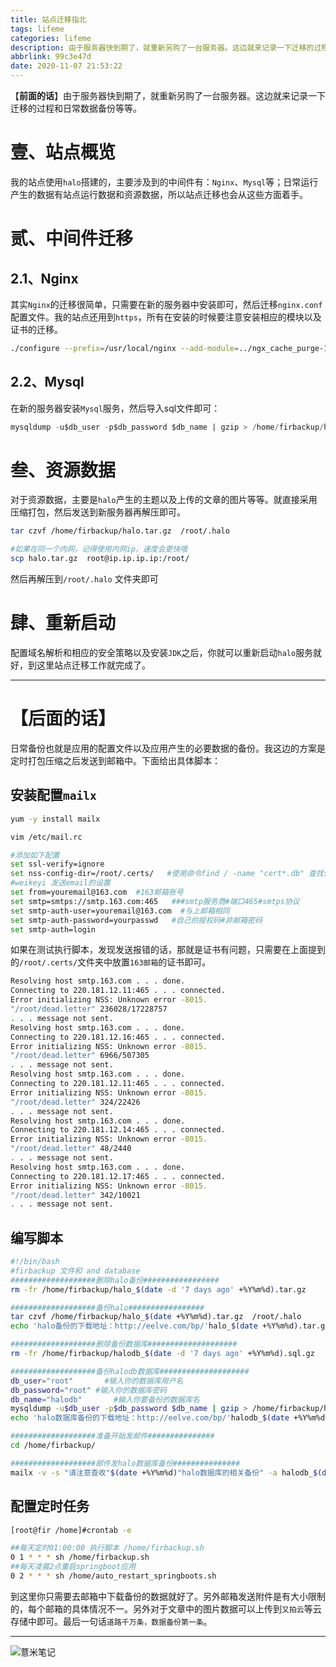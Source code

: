 ```yaml
---
title: 站点迁移指北
tags: lifeme
categories: lifeme
description: 由于服务器快到期了，就重新另购了一台服务器。这边就来记录一下迁移的过程和日常数据备份等等。
abbrlink: 99c3e47d
date: 2020-11-07 21:53:22
---
```


【**前面的话**】由于服务器快到期了，就重新另购了一台服务器。这边就来记录一下迁移的过程和日常数据备份等等。

# 壹、站点概览

我的站点使用`halo`搭建的，主要涉及到的中间件有：`Nginx`、`Mysql`等；日常运行产生的数据有站点运行数据和资源数据，所以站点迁移也会从这些方面着手。


# 贰、中间件迁移

## 2.1、Nginx

其实`Nginx`的迁移很简单，只需要在新的服务器中安装即可，然后迁移`nginx.conf`配置文件。我的站点还用到`https`，所有在安装的时候要注意安装相应的模块以及证书的迁移。

~~~bash
./configure --prefix=/usr/local/nginx --add-module=../ngx_cache_purge-1.3/  --with-http_stub_status_module --with-http_ssl_module --with-http_flv_module --with-http_gzip_static_module
~~~

## 2.2、Mysql

在新的服务器安装`Mysql`服务，然后导入sql文件即可：

~~~sql
mysqldump -u$db_user -p$db_password $db_name | gzip > /home/firbackup/halodb.sql.gz
~~~

# 叁、资源数据

对于资源数据，主要是`halo`产生的主题以及上传的文章的图片等等。就直接采用压缩打包，然后发送到新服务器再解压即可。

~~~bash
tar czvf /home/firbackup/halo.tar.gz  /root/.halo
~~~

~~~bash
#如果在同一个内网，记得使用内网ip，速度会更快哦
scp halo.tar.gz  root@ip.ip.ip.ip:/root/
~~~

然后再解压到`/root/.halo` 文件夹即可

# 肆、重新启动

配置域名解析和相应的安全策略以及安装`JDK`之后，你就可以重新启动`halo`服务就好，到这里站点迁移工作就完成了。


---

# 【**后面的话**】

日常备份也就是应用的配置文件以及应用产生的必要数据的备份。我这边的方案是定时打包压缩之后发送到邮箱中。下面给出具体脚本：

## 安装配置`mailx`

~~~bash
yum -y install mailx
~~~

~~~bash
vim /etc/mail.rc

#添加如下配置
set ssl-verify=ignore
set nss-config-dir=/root/.certs/   #使用命令find / -name "cert*.db" 查找位置（根据自身系统而定）
#weikeyi 发送email的设置
set from=youremail@163.com  #163邮箱账号
set smtp=smtps://smtp.163.com:465   ###smtp服务商#端口465#smtps协议
set smtp-auth-user=youremail@163.com  #与上邮箱相同
set smtp-auth-password=yourpasswd   #自己的授权码#非邮箱密码
set smtp-auth=login
~~~

如果在测试执行脚本，发现发送报错的话，那就是证书有问题，只需要在上面提到的`/root/.certs/`文件夹中放置`163邮箱`的证书即可。

~~~bash
Resolving host smtp.163.com . . . done.
Connecting to 220.181.12.11:465 . . . connected.
Error initializing NSS: Unknown error -8015.
"/root/dead.letter" 236028/17228757
. . . message not sent.
Resolving host smtp.163.com . . . done.
Connecting to 220.181.12.16:465 . . . connected.
Error initializing NSS: Unknown error -8015.
"/root/dead.letter" 6966/507305
. . . message not sent.
Resolving host smtp.163.com . . . done.
Connecting to 220.181.12.11:465 . . . connected.
Error initializing NSS: Unknown error -8015.
"/root/dead.letter" 324/22426
. . . message not sent.
Resolving host smtp.163.com . . . done.
Connecting to 220.181.12.14:465 . . . connected.
Error initializing NSS: Unknown error -8015.
"/root/dead.letter" 48/2440
. . . message not sent.
Resolving host smtp.163.com . . . done.
Connecting to 220.181.12.17:465 . . . connected.
Error initializing NSS: Unknown error -8015.
"/root/dead.letter" 342/10021
. . . message not sent.
~~~


## 编写脚本

~~~bash
#!/bin/bash
#firbackup 文件和 and database
###################删除halo备份#################
rm -fr /home/firbackup/halo_$(date -d '7 days ago' +%Y%m%d).tar.gz

###################备份halo#################
tar czvf /home/firbackup/halo_$(date +%Y%m%d).tar.gz  /root/.halo
echo 'halo备份的下载地址：http://eelve.com/bp/'halo_$(date +%Y%m%d).tar.gz >> /home/firbackup/info_$(date +%Y%m%d).txt

###################删除备份数据库####################
rm -fr /home/firbackup/halodb_$(date -d '7 days ago' +%Y%m%d).sql.gz

###################备份halodb数据库####################
db_user="root"       #输入你的数据库用户名 
db_password="root" #输入你的数据库密码
db_name="halodb"       #输入你要备份的数据库名   
mysqldump -u$db_user -p$db_password $db_name | gzip > /home/firbackup/halodb_$(date +%Y%m%d).sql.gz
echo 'halo数据库备份的下载地址：http://eelve.com/bp/'halodb_$(date +%Y%m%d).sql.gz >> /home/firbackup/info_$(date +%Y%m%d).txt 

###################准备开始发邮件###############
cd /home/firbackup/

###################邮件发halo数据库备份###############
mailx -v -s "请注意查收"$(date +%Y%m%d)"halo数据库的相关备份" -a halodb_$(date +%Y%m%d).sql.gz  i@eelve.com<halodb_$(date +%Y%m%d).sql.gz
~~~

## 配置定时任务

~~~bash
[root@fir /home]#crontab -e

##每天定时01:00:00 执行脚本 /home/firbackup.sh
0 1 * * * sh /home/firbackup.sh
##每天凌晨2点重启springboot应用
0 2 * * * sh /home/auto_restart_springboots.sh
~~~

到这里你只需要去邮箱中下载备份的数据就好了。另外邮箱发送附件是有大小限制的，每个邮箱的具体情况不一。另外对于文章中的图片数据可以上传到`又拍云`等云存储中即可。最后一句话`道路千万条，数据备份第一条`。

---

![薏米笔记](https://image.eelve.com/eblog/eblog-b269767ff45b4e01a1c380e38898c1c0.png)

